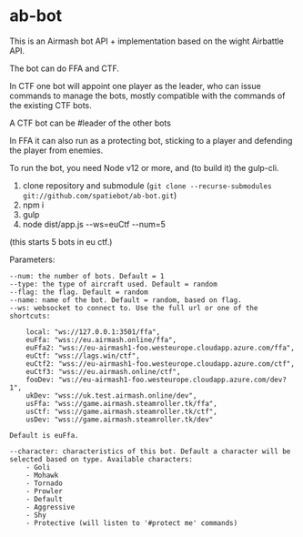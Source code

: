 # ab-bot

This is an Airmash bot API + implementation based on the wight Airbattle API.

The bot can do FFA and CTF.  

In CTF one bot will appoint one player as the leader, who can issue commands to manage the bots, mostly compatible with the commands of the existing CTF bots.

A CTF bot can be #leader of the other bots  

In FFA it can also run as a protecting bot, sticking to a player and defending the player from enemies.  

To run the bot, you need Node v12 or more, and (to build it) the gulp-cli.

1. clone repository and submodule (`git clone --recurse-submodules git://github.com/spatiebot/ab-bot.git`)
2. npm i
3. gulp
4. node dist/app.js --ws=euCtf --num=5

(this starts 5 bots in eu ctf.)

Parameters:

    --num: the number of bots. Default = 1
    --type: the type of aircraft used. Default = random
    --flag: the flag. Default = random
    --name: name of the bot. Default = random, based on flag.
    --ws: websocket to connect to. Use the full url or one of the shortcuts:

        local: "ws://127.0.0.1:3501/ffa",
        euFfa: "wss://eu.airmash.online/ffa",
        euFfa2: "wss://eu-airmash1-foo.westeurope.cloudapp.azure.com/ffa",
        euCtf: "wss://lags.win/ctf",
        euCtf2: "wss://eu-airmash1-foo.westeurope.cloudapp.azure.com/ctf",
        euCtf3: "wss://eu.airmash.online/ctf",
        fooDev: "ws://eu-airmash1-foo.westeurope.cloudapp.azure.com/dev?1",
        ukDev: "wss://uk.test.airmash.online/dev",
        usFfa: "wss://game.airmash.steamroller.tk/ffa",
        usCtf: "wss://game.airmash.steamroller.tk/ctf",
        usDev: "wss://game.airmash.steamroller.tk/dev"

    Default is euFfa.

    --character: characteristics of this bot. Default a character will be selected based on type. Available characters:
        - Goli
        - Mohawk
        - Tornado
        - Prowler
        - Default
        - Aggressive
        - Shy
        - Protective (will listen to '#protect me' commands)

